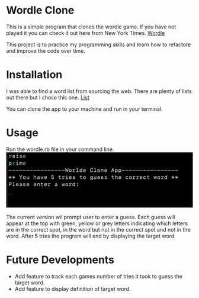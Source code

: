 # Wordle Clone

This is a simple program that clones the wordle game. If you have not played it you can check it out here from New York Times.
[Wordle](https://www.nytimes.com/games/wordle/index.html)

This project is to practice my programming skills and learn how to refactore and improve the code over time.

# Installation

I was able to find a word list from sourcing the web. There are plenty of lists out there but I chose this one.
[List](https://gist.github.com/scholtes/94f3c0303ba6a7768b47583aff36654d)

You can clone the app to your machine and run in your terminal.

# Usage

Run the wordle.rb file in your command line.
![Alt text](images/Screen%20Shot%202023-04-20%20at%207.36.23%20PM.png)

The current version wil prompt user to enter a guess. Each guess will appear at the top with green, yellow or grey letters indicating which letters are in the correct spot, in the word but not in the correct spot and not in the word. After 5 tries the program will end by displaying the target word.

# Future Developments

- Add feature to track each games number of tries it took to guess the target word.
- Add feature to display definition of target word.
